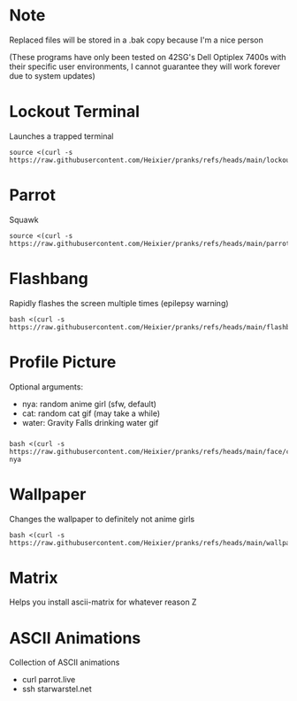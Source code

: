 # Note
Replaced files will be stored in a .bak copy because I'm a nice person

(These programs have only been tested on 42SG's Dell Optiplex 7400s with their specific user environments, I cannot guarantee they will work forever due to system updates)

# Lockout Terminal
Launches a trapped terminal

    source <(curl -s https://raw.githubusercontent.com/Heixier/pranks/refs/heads/main/lockout/lockout.sh)

# Parrot
Squawk
	
	source <(curl -s https://raw.githubusercontent.com/Heixier/pranks/refs/heads/main/parrot/parrot.sh)

# Flashbang
Rapidly flashes the screen multiple times (epilepsy warning)

    bash <(curl -s https://raw.githubusercontent.com/Heixier/pranks/refs/heads/main/flashbang/flashbang.sh)

# Profile Picture

Optional arguments:

* nya: random anime girl (sfw, default)
* cat: random cat gif (may take a while)
* water: Gravity Falls drinking water gif
###
    bash <(curl -s https://raw.githubusercontent.com/Heixier/pranks/refs/heads/main/face/change_pic.sh) nya

# Wallpaper
Changes the wallpaper to definitely not anime girls

    bash <(curl -s https://raw.githubusercontent.com/Heixier/pranks/refs/heads/main/wallpaper/change_bg.sh)

# Matrix
Helps you install ascii-matrix for whatever reason
	Z

# ASCII Animations
Collection of ASCII animations
* curl parrot.live
* ssh starwarstel.net

